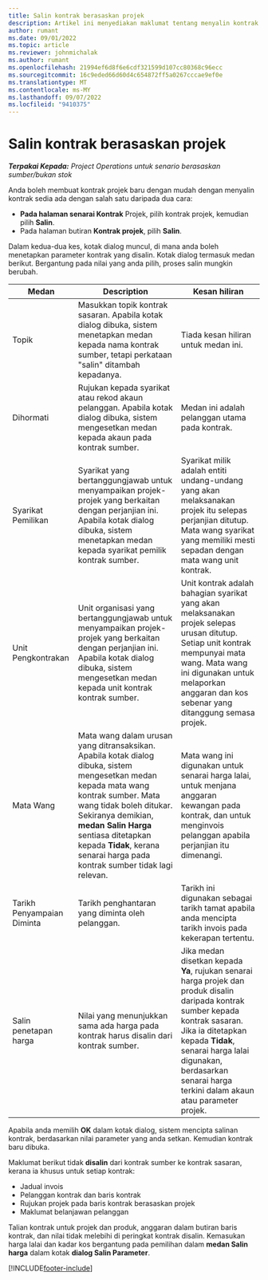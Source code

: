 ```yaml
---
title: Salin kontrak berasaskan projek
description: Artikel ini menyediakan maklumat tentang menyalin kontrak projek dalam Microsoft Dynamics 365 Project Operations.
author: rumant
ms.date: 09/01/2022
ms.topic: article
ms.reviewer: johnmichalak
ms.author: rumant
ms.openlocfilehash: 21994ef6d8f6e6cdf321599d107cc80368c96ecc
ms.sourcegitcommit: 16c9eded66d60d4c654872ff5a0267cccae9ef0e
ms.translationtype: MT
ms.contentlocale: ms-MY
ms.lasthandoff: 09/07/2022
ms.locfileid: "9410375"
---
```

# <a name="copy-project-based-contracts"></a>Salin kontrak berasaskan projek

_**Terpakai Kepada:** Project Operations untuk senario berasaskan sumber/bukan stok_

Anda boleh membuat kontrak projek baru dengan mudah dengan menyalin kontrak sedia ada dengan salah satu daripada dua cara:

- **Pada halaman senarai Kontrak** Projek, pilih kontrak projek, kemudian pilih **Salin**.
- Pada halaman butiran **Kontrak projek**, pilih **Salin**.

Dalam kedua-dua kes, kotak dialog muncul, di mana anda boleh menetapkan parameter kontrak yang disalin. Kotak dialog termasuk medan berikut. Bergantung pada nilai yang anda pilih, proses salin mungkin berubah.

| Medan | Description | Kesan hiliran |
| --- | --- | --- |
| Topik | Masukkan topik kontrak sasaran. Apabila kotak dialog dibuka, sistem menetapkan medan kepada nama kontrak sumber, tetapi perkataan "salin" ditambah kepadanya. | Tiada kesan hiliran untuk medan ini. |
| Dihormati | Rujukan kepada syarikat atau rekod akaun pelanggan. Apabila kotak dialog dibuka, sistem mengesetkan medan kepada akaun pada kontrak sumber. | Medan ini adalah pelanggan utama pada kontrak. |
| Syarikat Pemilikan | Syarikat yang bertanggungjawab untuk menyampaikan projek-projek yang berkaitan dengan perjanjian ini. Apabila kotak dialog dibuka, sistem menetapkan medan kepada syarikat pemilik kontrak sumber. | Syarikat milik adalah entiti undang-undang yang akan melaksanakan projek itu selepas perjanjian ditutup. Mata wang syarikat yang memiliki mesti sepadan dengan mata wang unit kontrak. |
| Unit Pengkontrakan | Unit organisasi yang bertanggungjawab untuk menyampaikan projek-projek yang berkaitan dengan perjanjian ini. Apabila kotak dialog dibuka, sistem mengesetkan medan kepada unit kontrak kontrak sumber. | Unit kontrak adalah bahagian syarikat yang akan melaksanakan projek selepas urusan ditutup. Setiap unit kontrak mempunyai mata wang. Mata wang ini digunakan untuk melaporkan anggaran dan kos sebenar yang ditanggung semasa projek. |
| Mata Wang | Mata wang dalam urusan yang ditransaksikan. Apabila kotak dialog dibuka, sistem mengesetkan medan kepada mata wang kontrak sumber. Mata wang tidak boleh ditukar. Sekiranya demikian, **medan Salin Harga** sentiasa ditetapkan kepada **Tidak**, kerana senarai harga pada kontrak sumber tidak lagi relevan. | Mata wang ini digunakan untuk senarai harga lalai, untuk menjana anggaran kewangan pada kontrak, dan untuk menginvois pelanggan apabila perjanjian itu dimenangi. |
| Tarikh Penyampaian Diminta | Tarikh penghantaran yang diminta oleh pelanggan. | Tarikh ini digunakan sebagai tarikh tamat apabila anda mencipta tarikh invois pada kekerapan tertentu. |
| Salin penetapan harga | Nilai yang menunjukkan sama ada harga pada kontrak harus disalin dari kontrak sumber. | Jika medan disetkan kepada **Ya**, rujukan senarai harga projek dan produk disalin daripada kontrak sumber kepada kontrak sasaran. Jika ia ditetapkan kepada **Tidak**, senarai harga lalai digunakan, berdasarkan senarai harga terkini dalam akaun atau parameter projek. |

Apabila anda memilih **OK** dalam kotak dialog, sistem mencipta salinan kontrak, berdasarkan nilai parameter yang anda setkan. Kemudian kontrak baru dibuka.

Maklumat berikut tidak **disalin** dari kontrak sumber ke kontrak sasaran, kerana ia khusus untuk setiap kontrak:

- Jadual invois
- Pelanggan kontrak dan baris kontrak
- Rujukan projek pada baris kontrak berasaskan projek
- Maklumat belanjawan pelanggan

Talian kontrak untuk projek dan produk, anggaran dalam butiran baris kontrak, dan nilai tidak melebihi di peringkat kontrak disalin. Kemasukan harga lalai dan kadar kos bergantung pada pemilihan dalam **medan Salin harga** dalam kotak **dialog Salin Parameter**.

[!INCLUDE[footer-include](../includes/footer-banner.md)]

